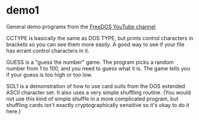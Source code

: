 # demo1
General demo programs from the [FreeDOS YouTube channel](https://www.youtube.com/freedosproject)

CCTYPE is basically the same as DOS TYPE, but prints control characters
in brackets so you can see them more easily. A good way to see if your
file has errant control characters in it.

GUESS is a "guess the number" game. The program picks a random number
from 1 to 100, and you need to guess what it is. The game tells you if
your guess is too high or too low.

SOL1 is a demonstration of how to use card suits from the DOS extended
ASCII character set. It also uses a very simple shuffling routine. (You
would not use this kind of simple shuffle in a more complicated program,
but shuffling cards isn't exactly cryptographically sensitive so it's
okay to do it here.)
